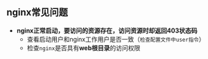 ## nginx常见问题



+ **nginx正常启动，要访问的资源存在，访问资源时却返回403状态码**
  + 查看启动用户和nginx工作用户是否一致（`检查配置文件中user指令`）
  + 检查`nginx`是否具有**web根目录**的访问权限

